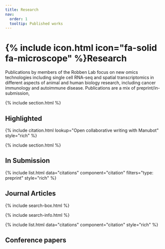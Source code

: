```yaml
---
title: Research
nav:
  order: 1
  tooltip: Published works
---
```


# {% include icon.html icon="fa-solid fa-microscope" %}Research

Publications by members of the Robben Lab focus on new omics technologies including single cell RNA-seq and spatial transcriptomics in different aspects of animal and human biology research, including cancer immunology and autoimmune disease. Publications are a mix of preprint/in-submission, 

{% include section.html %}

## Highlighted

{% include citation.html lookup="Open collaborative writing with Manubot" style="rich" %}

{% include section.html %}

## In Submission

{% include list.html data="citations" component="citation" filters="type: preprint" style="rich" %}

## Journal Articles

{% include search-box.html %}

{% include search-info.html %}

{% include list.html data="citations" component="citation" style="rich" %}

## Conference papers


